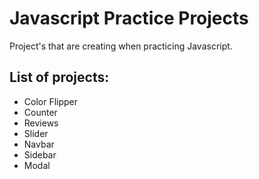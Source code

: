 # Javascript Practice Projects

Project's that are creating when practicing Javascript.

## List of projects:

* Color Flipper
* Counter
* Reviews
* Slider
* Navbar
* Sidebar
* Modal